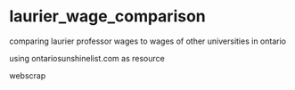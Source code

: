 # laurier_wage_comparison
comparing laurier professor wages to wages of other universities in ontario

using ontariosunshinelist.com as resource

webscrap
